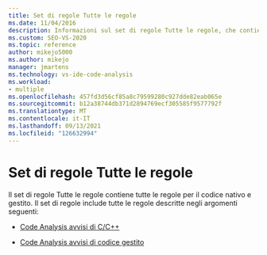 ```yaml
---
title: Set di regole Tutte le regole
ms.date: 11/04/2016
description: Informazioni sul set di regole Tutte le regole, che contiene tutte le regole per il codice nativo e gestito in Visual Studio. Visualizzare le risorse che descrivono le regole in questo set.
ms.custom: SEO-VS-2020
ms.topic: reference
author: mikejo5000
ms.author: mikejo
manager: jmartens
ms.technology: vs-ide-code-analysis
ms.workload:
- multiple
ms.openlocfilehash: 457fd3d56cf85a8c79599280c927dde82eab065e
ms.sourcegitcommit: b12a38744db371d2894769ecf305585f9577792f
ms.translationtype: MT
ms.contentlocale: it-IT
ms.lasthandoff: 09/13/2021
ms.locfileid: "126632994"
---
```

# <a name="all-rules-rule-set"></a>Set di regole Tutte le regole

Il set di regole Tutte le regole contiene tutte le regole per il codice nativo e gestito. Il set di regole include tutte le regole descritte negli argomenti seguenti:

- [Code Analysis avvisi di C/C++](/cpp/code-quality/code-analysis-for-c-cpp-warnings)

- [Code Analysis avvisi di codice gestito](/dotnet/fundamentals/code-analysis/quality-rules/index)
